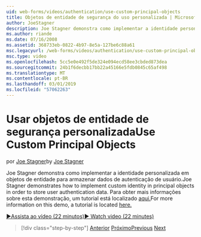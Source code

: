 ```yaml
---
uid: web-forms/videos/authentication/use-custom-principal-objects
title: Objetos de entidade de segurança do uso personalizada | Microsoft Docs
author: JoeStagner
description: Joe Stagner demonstra como implementar a identidade personalizada em objetos de entidade para armazenar dados de autenticação de usuário. Para obter mais informações sobre esta demonstração,...
ms.author: riande
ms.date: 07/16/2008
ms.assetid: 368733eb-0822-4b97-8e5a-127be6c88a61
msc.legacyurl: /web-forms/videos/authentication/use-custom-principal-objects
msc.type: video
ms.openlocfilehash: 5cc5e0e492f5de324e094ecd58ee3cbded873dea
ms.sourcegitcommit: 24b1f6decbb17bb22a45166e5fdb0845c65af498
ms.translationtype: MT
ms.contentlocale: pt-BR
ms.lasthandoff: 03/01/2019
ms.locfileid: "57062263"
---
```

<a name="use-custom-principal-objects"></a><span data-ttu-id="99616-104">Usar objetos de entidade de segurança personalizada</span><span class="sxs-lookup"><span data-stu-id="99616-104">Use Custom Principal Objects</span></span>
====================
<span data-ttu-id="99616-105">por [Joe Stagner](https://github.com/JoeStagner)</span><span class="sxs-lookup"><span data-stu-id="99616-105">by [Joe Stagner](https://github.com/JoeStagner)</span></span>

<span data-ttu-id="99616-106">Joe Stagner demonstra como implementar a identidade personalizada em objetos de entidade para armazenar dados de autenticação de usuário.</span><span class="sxs-lookup"><span data-stu-id="99616-106">Joe Stagner demonstrates how to implement custom identity in principal objects in order to store user authentication data.</span></span> <span data-ttu-id="99616-107">Para obter mais informações sobre esta demonstração, um tutorial está localizado [aqui.](../../overview/older-versions-security/introduction/forms-authentication-configuration-and-advanced-topics-vb.md)</span><span class="sxs-lookup"><span data-stu-id="99616-107">For more information on this demo, a tutorial is located [here.](../../overview/older-versions-security/introduction/forms-authentication-configuration-and-advanced-topics-vb.md)</span></span>

[<span data-ttu-id="99616-108">&#9654;Assista ao vídeo (22 minutos)</span><span class="sxs-lookup"><span data-stu-id="99616-108">&#9654; Watch video (22 minutes)</span></span>](https://channel9.msdn.com/Blogs/ASP-NET-Site-Videos/use-custom-principal-objects)

> [!div class="step-by-step"]
> <span data-ttu-id="99616-109">[Anterior](add-custom-data-to-the-authentication-method.md)
> [Próximo](understanding-aspnet-memberships.md)</span><span class="sxs-lookup"><span data-stu-id="99616-109">[Previous](add-custom-data-to-the-authentication-method.md)
[Next](understanding-aspnet-memberships.md)</span></span>
